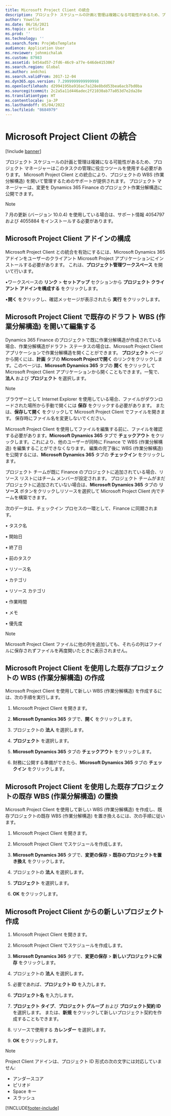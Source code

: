 ```yaml
---
title: Microsoft Project Client の統合
description: プロジェクト スケジュールの計画と管理は複雑になる可能性があるため、プロジェクト マネージャーはこのタスクの管理に役立つツールを使用する必要があります。 Microsoft Project Client との統合により、プロジェクトの WBS (作業分解構造) を開いて管理するためのサポートが提供されます。
author: Yowelle
ms.date: 06/16/2021
ms.topic: article
ms.prod: ''
ms.technology: ''
ms.search.form: ProjWbsTemplate
audience: Application User
ms.reviewer: johnmichalak
ms.custom: 87983
ms.assetid: b454ad57-2fd6-46c9-a77e-646de4153067
ms.search.region: Global
ms.author: andchoi
ms.search.validFrom: 2017-12-04
ms.dyn365.ops.version: 7.2999999999999998
ms.openlocfilehash: d2994195ba916ac7a128e8bdd53bea6acb7bd0ba
ms.sourcegitcommit: 2c2a5a11d446adec2f21030ab77a053d7e2da28e
ms.translationtype: HT
ms.contentlocale: ja-JP
ms.lasthandoff: 05/04/2022
ms.locfileid: "8684979"
---
```

# <a name="microsoft-project-client-integration"></a>Microsoft Project Client の統合

[!include [banner](../includes/banner.md)]

プロジェクト スケジュールの計画と管理は複雑になる可能性があるため、プロジェクト マネージャーはこのタスクの管理に役立つツールを使用する必要があります。 Microsoft Project Client との統合により、プロジェクトの WBS (作業分解構造) を開いて管理するためのサポートが提供されます。 プロジェクト マネージャーは、変更を Dynamics 365 Finance のプロジェクト作業分解構造に公開できます。

> [!NOTE]
> 7 月の更新 (バージョン 10.0.4) を使用している場合は、サポート情報 4054797 および 4055884 をインストールする必要があります。

## <a name="configure-the-microsoft-project-client-add-in"></a>Microsoft Project Client アドインの構成
Microsoft Project Client との統合を有効にするには、Microsoft Dynamics 365 アドインをユーザーのクライアント Microsoft Project アプリケーションにインストールする必要があります。 これは、**プロジェクト管理ワークスペース** を開いて行います。

•ワークスペースの **リンク** > **セットアップ** セクションから **プロジェクト クライアント アドインを構成する** をクリックします。

•**開く** をクリックし、確認メッセージが表示されたら **実行** をクリックします。

## <a name="open-and-edit-an-existing-draft-work-breakdown-structure-in-microsoft-project-client"></a>Microsoft Project Client で既存のドラフト WBS (作業分解構造) を開いて編集する
Dynamics 365 Finance のプロジェクトで既に作業分解構造が作成されている場合、作業分解構造がドラフト ステータスの場合は、Microsoft Project Client アプリケーションで作業分解構造を開くことができます。 **プロジェクト** ページから開くには、**計画** タブの **Microsoft Projectで開く** のリンクをクリックします。このページは、**Microsoft Dynamics 365** タブの **開く** をクリックして Microsoft Project Client アプリケーションから開くこともできます。一覧で、**法人** および **プロジェクト** を選択します。

> [!NOTE]
> ブラウザーとして Internet Explorer を使用している場合、ファイルがダウンロードされた場所から手動で開くには **保存** をクリックする必要があります。 または、**保存して開く** をクリックして Microsoft Project Client でファイルを開きます。 保存時にファイル名を変更しないでください。

Microsoft Project Client を使用してファイルを編集する前に、ファイルを確認する必要があります。**Microsoft Dynamics 365** タブで **チェックアウト** をクリックします。これにより、他のユーザーが同時に Finance で WBS (作業分解構造) を編集することができなくなります。 編集の完了後に WBS (作業分解構造) を公開するには、**Microsoft Dynamics 365** タブの **チェックイン** をクリックします。

プロジェクト チームが既に Finance のプロジェクトに追加されている場合、リソース リストにはチーム メンバーが設定されます。 プロジェクト チームがまだプロジェクトに追加されていない場合は、**Microsoft Dynamics 365** タブの **リソース** ボタンをクリックしリソースを選択して Microsoft Project Client 内でチームを構築できます。 

次のデータは、チェックイン プロセスの一環として、Finance に同期されます。

• タスク名

• 開始日

• 終了日

• 前のタスク

• リソース名

• カテゴリ

• リソース カテゴリ

• 作業時間

• メモ

• 優先度

> [!NOTE]
> Microsoft Project Client ファイルに他の列を追加しても、それらの列はファイルに保存されずファイルを再度開いたときに表示されません。

## <a name="create-the-work-breakdown-structure-for-an-existing-project-using-microsoft-project-client"></a>Microsoft Project Client を使用した既存プロジェクトの WBS (作業分解構造) の作成
Microsoft Project Client を使用して新しい WBS (作業分解構造) を作成するには、次の手順を実行します。


1.  Microsoft Project Client を開きます。

2.  **Microsoft Dynamics 365** タブで、**開く** をクリックします。

3.  プロジェクトの **法人** を選択します。

4.  **プロジェクト** を選択します。

5.  **Microsoft Dynamics 365** タブの **チェックアウト** をクリックします。

6.  財務に公開する準備ができたら、**Microsoft Dynamics 365** タブの **チェックイン** をクリックします。

## <a name="replace-the-existing-work-breakdown-structure-for-an-existing-project-using-microsoft-project-client"></a>Microsoft Project Client を使用した既存プロジェクトの既存 WBS (作業分解構造) の置換
Microsoft Project Client を使用して新しい WBS (作業分解構造) を作成し、既存プロジェクトの既存 WBS (作業分解構造) を置き換えるには、次の手順に従います。

1.  Microsoft Project Client を開きます。

2.  Microsoft Project Client でスケジュールを作成します。

3.  **Microsoft Dynamics 365** タブで、**変更の保存** > **既存のプロジェクトを置き換え** をクリックします。

4.  プロジェクトの **法人** を選択します。

5.  **プロジェクト** を選択します。

6.  **OK** をクリックします。

## <a name="create-a-new-project-from-within-microsoft-project-client"></a>Microsoft Project Client からの新しいプロジェクト作成


1.  Microsoft Project Client を開きます。

2.  Microsoft Project Client でスケジュールを作成します。

3.  **Microsoft Dynamics 365** タブで、**変更の保存** > **新しいプロジェクトに保存** をクリックします。

4.  プロジェクトの **法人** を選択します。

5.  必要であれば、**プロジェクト ID** を入力します。

6.  **プロジェクト名** を入力します。

7.  **プロジェクト タイプ**、**プロジェクト グループ** および **プロジェクト契約 ID** を選択します。 または、**新規** をクリックして新しいプロジェクト契約を作成することもできます。

8.  リソースで使用する **カレンダー** を選択します。

11. **OK** をクリックします。

> [!NOTE]
> Project Client アドインは、プロジェクト ID 形式の次の文字には対応していません:
> 
>   - アンダースコア
>   - ピリオド
>   - Space キー
>   - スラッシュ

[!INCLUDE[footer-include](../includes/footer-banner.md)]
